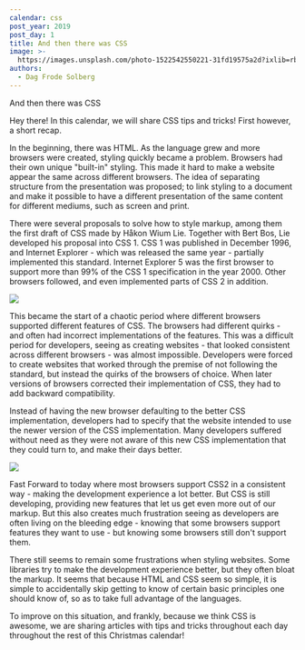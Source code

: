 ```yaml
---
calendar: css
post_year: 2019
post_day: 1
title: And then there was CSS
image: >-
  https://images.unsplash.com/photo-1522542550221-31fd19575a2d?ixlib=rb-1.2.1&ixid=eyJhcHBfaWQiOjEyMDd9&auto=format&fit=crop&w=1950&q=80
authors:
  - Dag Frode Solberg
---
```

And then there was CSS

Hey there! In this calendar, we will share CSS tips and tricks! First however, a short recap.

In the beginning, there was HTML. As the language grew and more browsers were created, styling quickly became a problem. Browsers had their own unique  "built-in" styling. This made it hard to make a website appear the same across different browsers. The idea of separating structure from the presentation was proposed; to link styling to a document and make it possible to have a different presentation of the same content for different mediums, such as screen and print.

There were several proposals to solve how to style markup, among them the first draft of CSS made by Håkon Wium Lie. Together with Bert Bos, Lie developed his proposal into CSS 1. CSS 1 was published in December 1996, and Internet Explorer - which was released the same year - partially implemented this standard. Internet Explorer 5 was the first browser to support more than 99% of the CSS 1 specification in the year 2000. Other browsers followed, and even implemented parts of CSS 2 in addition.

![](https://media.giphy.com/media/xZqycRHIQkKNa/giphy.gif)

This became the start of a chaotic period where different browsers supported different features of CSS. The browsers had different quirks - and often had incorrect implementations of the features. This was a difficult period for developers, seeing as creating websites - that looked consistent across different browsers - was almost impossible. Developers were forced to create websites that worked through the premise of not following the standard, but instead the quirks of the browsers of choice. When later versions of browsers corrected their implementation of CSS, they had to add backward compatibility. 

Instead of having the new browser defaulting to the better CSS implementation, developers had to specify that the website intended to use the newer version of the CSS implementation. Many developers suffered without need as they were not aware of this new CSS implementation that they could turn to, and make their days better.

![](https://images.unsplash.com/photo-1476041583396-e91e78267fb8?w=760&h=400&fit=crop&crop=edges)

Fast Forward to today where most browsers support CSS2 in a consistent way - making the development experience a lot better. But CSS is still developing, providing new features that let us get even more out of our markup. But this also creates much frustration seeing as developers are often living on the bleeding edge - knowing that some browsers support features they want to use - but knowing some browsers still don't support them.

There still seems to remain some frustrations when styling websites. Some libraries try to make the development experience better, but they often bloat the markup. It seems that because HTML and CSS seem so simple, it is simple to accidentally skip getting to know of certain basic principles one should know of, so as to take full advantage of the languages. 

To improve on this situation, and frankly, because we think CSS is awesome, we are sharing articles with tips and tricks throughout each day throughout the rest of this Christmas calendar!
